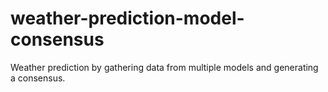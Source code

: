 # weather-prediction-model-consensus
Weather prediction by gathering data from multiple models and generating a consensus.
